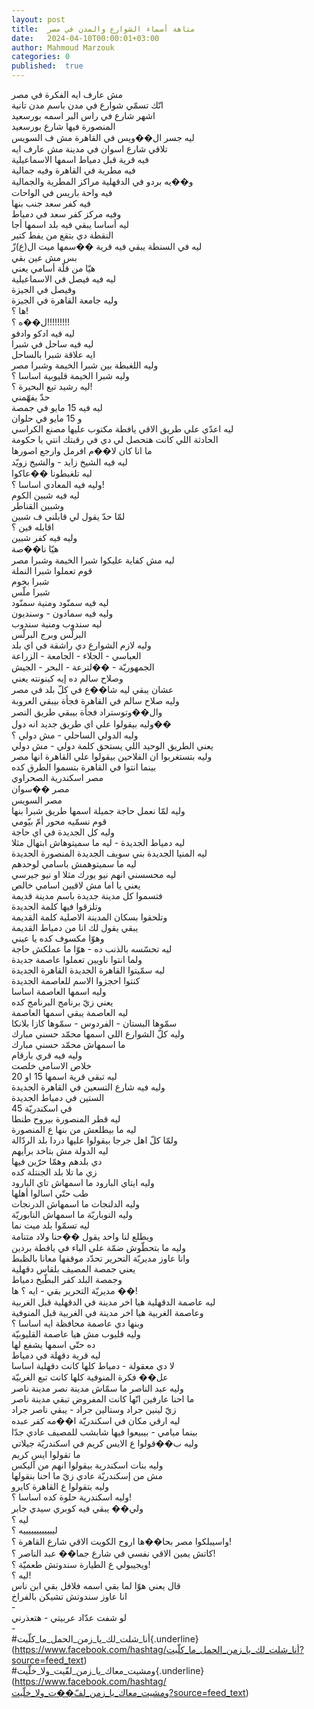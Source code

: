 ```yaml
---
layout: post
title:  متاهة أسماء الشوارع والمدن في مصر
date:   2024-04-10T00:00:01+03:00
author: Mahmoud Marzouk
categories: 0
published:  true
---
```

مش عارف ايه الفكرة في مصر\
انّك تسمّي شوارع في مدن باسم مدن تانية\
اشهر شارع في راس البر اسمه بورسعيد\
المنصورة فيها شارع بورسعيد\
ليه جسر ال��ويس في القاهرة مش ف السويس\
تلاقي شارع اسوان في مدينة مش عارف ايه\
فيه قرية قبل دمياط اسمها الاسماعيلية\
فيه مطرية في القاهرة وفيه جمالية\
و��يه بردو في الدقهلية مراكز المطرية والجمالية\
فيه واحة باريس في الواحات\
فيه كفر سعد جنب بنها\
وفيه مركز كفر سعد في دمياط\
ليه أساسا يبقي فيه بلد اسمها أجا\
النقطة دي بتقع من يفط كتير\
ليه في السنطة يبقي فيه قرية ��سمها ميت ال(ع)زّ\
بس مش عين بقي\
هيّا من قلّة أسامي يعني\
ليه فيه فيصل في الاسماعيلية\
وفيصل في الجيزة\
وليه جامعة القاهرة في الجيزة\
ها ؟!\
ل��ه ؟!!!!!!!!!\
ليه فيه ادكو وادفو\
ليه فيه ساحل في شبرا\
ايه علاقة شبرا بالساحل\
وليه اللغبطة بين شبرا الخيمة وشبرا مصر\
وليه شبرا الخيمة قليوبية اساسا ؟\
ليه رشيد تبع البحيرة ؟!\
حدّ يفهّمني\
ليه فيه 15 مايو في جمصة\
و 15 مايو في حلوان\
ليه اعدّي علي طريق الاقي يافطة مكتوب عليها مصنع الكراسي\
الحادثة اللي كانت هتحصل لي دي في رقبتك انتي يا حكومة\
ما انا كان لا��م افرمل وارجع اصورها\
ليه فيه الشيخ زايد - والشيخ زويّد\
ليه تلغبطونا ��عاكوا\
وليه فيه المعادي اساسا ؟!\
ليه فيه شبين الكوم\
وشبين القناطر\
لمّا حدّ يقول لي قابلني ف شبين\
اقابله فين ؟\
وليه فيه كفر شبين\
هيّا نا��صة\
ليه مش كفاية عليكوا شبرا الخيمة وشبرا مصر\
قوم تعملوا شبرا النملة\
شبرا بخوم\
شبرا ملّس\
ليه فيه سمنّود ومنية سمنّود\
وليه فيه سمادون - وسنديون\
ليه سندوب ومنية سندوب\
البرلّس وبرج البرلّس\
وليه لازم الشوارع دي راشقة في اي بلد\
العباسي - الجلاء - الجامعة - الزراعة\
الجمهوريّة - ��لترعة - البحر - الجيش\
وصلاح سالم ده إيه كينونته يعني\
عشان يبقي ليه شا��ع في كلّ بلد في مصر\
وليه صلاح سالم في القاهرة فجأة بيبقي العروبة\
وال��وتوستراد فجأة بيبقي طريق النصر\
وليه بيقولوا علي اي طريق جديد انه دول��\
وليه الدولي الساحلي - مش دولي ؟\
يعني الطريق الوحيد اللي يستحق كلمة دولي - مش دولي\
وليه بتستغربوا ان الفلاحين بيقولوا علي القاهرة انها مصر\
بينما انتوا في القاهرة بتسموا الطرق كده\
مصر اسكندرية الصحراوي\
مصر ��سوان\
مصر السويس\
وليه لمّا نعمل حاجة جميلة اسمها طريق شبرا بنها\
قوم نسمّيه محور أمّ بيّومي\
وليه كل الجديدة في اي حاجة\
ليه دمياط الجديدة - ليه ما سميتوهاش ابتهال مثلا\
ليه المنيا الجديدة بني سويف الجديدة المنصورة الجديدة\
ليه ما سميتوهمش باسامي لوحدهم\
ليه محسسني انهم نيو يورك مثلا او نيو جيرسي\
يعني يا اما مش لاقيين اسامي خالص\
فتسموا كل مدينة جديدة باسم مدينة قديمة\
وتلزقوا فيها كلمة الجديدة\
وتلحقوا بسكان المدينة الاصلية كلمة القديمة\
يبقي يقول لك انا من دمياط القديمة\
وهوّا مكسوف كده يا عيني\
ليه تحسّسه بالذنب ده - هوّا ما عملكش حاجة\
ولما انتوا ناويين تعملوا عاصمة جديدة\
ليه سمّيتوا القاهرة الجديدة القاهرة الجديدة\
كنتوا احجزوا الاسم للعاصمة الجديدة\
وليه اسمها العاصمة اساسا\
يعني زيّ برنامج البرنامج كده\
ليه العاصمة يبقي اسمها العاصمة\
سمّوها البستان - الفردوس - سمّوها كازا بلانكا\
وليه كلّ الشوارع اللي اسمها محمّد حسني مبارك\
ما اسمهاش محمّد حسني مبارك\
وليه فيه قري بارقام\
خلاص الاسامي خلصت\
ليه تبقي قرية اسمها 15 او 20\
وليه فيه شارع التسعين في القاهرة الجديدة\
الستين في دمياط الجديدة\
45 في اسكندريّة\
ليه قطر المنصورة بيروح طنطا\
ليه ما بيطلعش من بنها ع المنصورة\
ولمّا كلّ اهل جرجا بيقولوا عليها دردا بلد الردّالة\
ليه الدولة مش بتاخد برأيهم\
دي بلدهم وهمّا حرّين فيها\
زي ما تلا بلد الجنتلة كده\
وليه ايتاي البارود ما اسمهاش تاي البارود\
طب حتّي اسالوا أهلها\
وليه الدلنجات ما اسمهاش الدرنجات\
وليه النوباريّة ما اسمهاش النابوريّة\
ليه تسمّوا بلد ميت نما\
ويطلع لنا واحد يقول ��حنا ولاد متنامة\
وليه ما بتحطّوش ضمّة علي الباء في يافطة بردين\
وانا عاوز مديريّة التحرير تحدّد موقفها معانا بالظبط\
يعني جمصة المصيف بلقاس دقهلية\
وجمصة البلد كفر البطّيخ دمياط\
مديريّة التحرير بقي - ايه ؟ ها ��!\
ليه عاصمة الدقهلية هيا اخر مدينة في الدقهلية قبل الغربية\
وعاصمة الغربية هيا اخر مدينة في الغربية قبل المنوفية\
وبنها دي عاصمة محافظة ايه اساسا ؟\
وليه قليوب مش هيا عاصمة القليوبيّة\
ده حتّي اسمها يشفع لها\
ليه قرية دقهلة في دمياط\
لا دي معقولة - دمياط كلها كانت دقهلية اساسا\
عل�� فكرة المنوفية كلها كانت تبع الغربيّة\
وليه عبد الناصر ما سمّاش مدينة نصر مدينة ناصر\
ما احنا عارفين انّها كانت المفروض تبقي مدينة ناصر\
زيّ لينين جراد وستالين جراد - يبقي ناصر جراد\
ليه ارقي مكان في اسكندريّة ا��مه كفر عبده\
بينما ميامي - بيبيعوا فيها شابشب للمصيف عادي جدّا\
وليه ب��قولوا ع الايس كريم في اسكندريّة جيلاتي\
ما تقولوا ايس كريم\
وليه بنات اسكندرية بيقولوا انهم من آليكس\
مش من إسكندريّة عادي زيّ ما احنا بنقولها\
وليه بتقولوا ع القاهرة كايرو\
وليه اسكندرية حلوة كده اساسا ؟!\
ولي�� يبقي فيه كوبري سيدي جابر\
ليه ؟\
لييييييييييييه ؟\
واسيبلكوا مصر بحا��ها اروح الكويت الاقي شارع القاهرة ؟!\
كاتش يمين الاقي نفسي في شارع جما�� عبد الناصر ؟!\
ويجيبولي ع الطيارة سندوتش طعميّة ؟!\
ليه ؟!\
قال يعني هوّا لما بقي اسمه فلافل بقي ابن ناس\
انا عاوز سندوتش تشيكن بالفراخ\
-\
لو شفت عدّاد عربيتي - هتعذرني\
-\
\#أنا_شلت_لك_يا_زمن_الحمل_ما_كلّيت{.underline}(https://www.facebook.com/hashtag/أنا_شلت_لك_يا_زمن_الحمل_ما_كلّيت?source=feed_text)\
\#ومشيت_معاك_يا_زمن_لفّيت_ولا_خلّيت{.underline}(https://www.facebook.com/hashtag/ومشيت_معاك_يا_زمن_لفّ��ت_ولا_خلّيت?source=feed_text)
